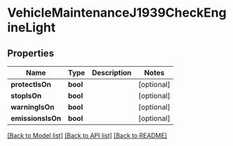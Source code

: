 # VehicleMaintenanceJ1939CheckEngineLight

## Properties
Name | Type | Description | Notes
------------ | ------------- | ------------- | -------------
**protectIsOn** | **bool** |  | [optional] 
**stopIsOn** | **bool** |  | [optional] 
**warningIsOn** | **bool** |  | [optional] 
**emissionsIsOn** | **bool** |  | [optional] 

[[Back to Model list]](../README.md#documentation-for-models) [[Back to API list]](../README.md#documentation-for-api-endpoints) [[Back to README]](../README.md)


